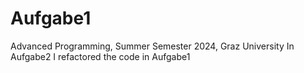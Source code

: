 # Aufgabe1
Advanced Programming, Summer Semester 2024, Graz University
In Aufgabe2 I refactored the code in Aufgabe1